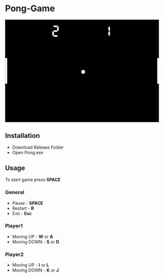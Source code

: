 # Pong-Game

![alt text](https://github.com/Maksim787/Pong-Game/blob/main/Example/Screenshot.png)

## Installation
- Download Release Folder
- Open Pong.exe

## Usage
To start game press **SPACE**
### General
- Pause - **SPACE**
- Restart - **R**
- Exit - **Esc**

### Player1
- Moving UP - **W** or **A**
- Moving DOWN - **S** or **D**

### Player2
- Moving UP - **I** or **L**
- Moving DOWN - **K** or **J**
